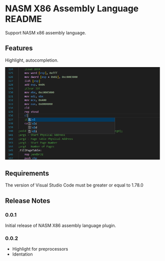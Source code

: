 # NASM X86 Assembly Language README

Support NASM x86 assembly language.

## Features

Highlight, autocompletion.

![feature](images/feature.png)

## Requirements

The version of Visual Studio Code must be greater or equal to 1.78.0

## Release Notes

### 0.0.1

Initial release of NASM X86 assembly language plugin.

### 0.0.2

- Highlight for preprocessors
- Identation